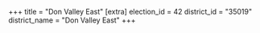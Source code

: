 +++
title = "Don Valley East"
[extra]
election_id = 42
district_id = "35019"
district_name = "Don Valley East"
+++
